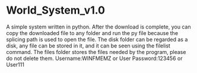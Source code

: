# World_System_v1.0
  A simple system written in python.
  After the download is complete, you can copy the downloaded file to any folder and run the py file because the splicing path is used to open the file.
  The disk folder can be regarded as a disk, any file can be stored in it, and it can be seen using the filelist command.
  The files folder stores the files needed by the program, please do not delete them.
  Username:WINFMEMZ or User   Password:123456 or User111
